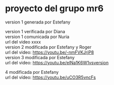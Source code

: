 # proyecto del grupo mr6    

version 1 generada por Estefany   

version 1 verificada por Diana   
version 1 comunicada por Nuria   
url del video xxxx   
version 2 modificada por Estefany y Roger   
url del video: https://youtu.be/-nmFVKJrjP8   
version 3 modificada por Estefany   
url del video: https://youtu.be/elNa1K6W1vsversion       

4 modificada por Estefany      
url del vídeo: https://youtu.be/uCO3R5vncFs